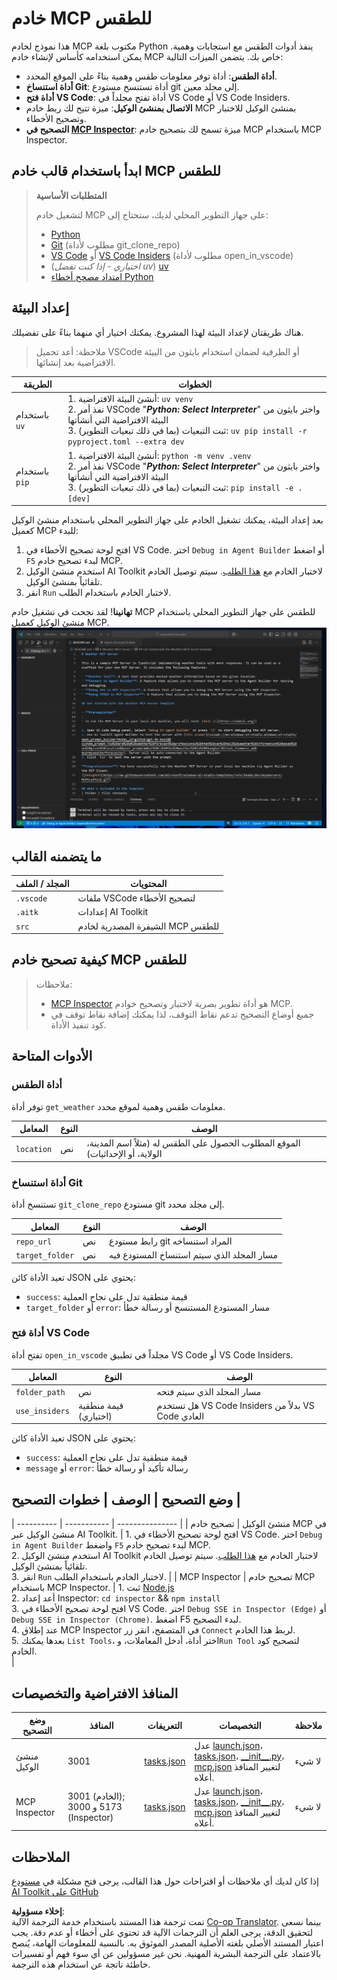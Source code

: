 <!--
CO_OP_TRANSLATOR_METADATA:
{
  "original_hash": "a3f252a62f059360855de5331a575898",
  "translation_date": "2025-06-10T07:01:57+00:00",
  "source_file": "10-StreamliningAIWorkflowsBuildingAnMCPServerWithAIToolkit/lab4/code/github_mcp_server/README.md",
  "language_code": "ar"
}
-->
# خادم MCP للطقس

هذا نموذج لخادم MCP مكتوب بلغة Python ينفذ أدوات الطقس مع استجابات وهمية. يمكن استخدامه كأساس لإنشاء خادم MCP خاص بك. يتضمن الميزات التالية:

- **أداة الطقس**: أداة توفر معلومات طقس وهمية بناءً على الموقع المحدد.
- **أداة استنساخ Git**: أداة تستنسخ مستودع git إلى مجلد معين.
- **أداة فتح VS Code**: أداة تفتح مجلداً في VS Code أو VS Code Insiders.
- **الاتصال بمنشئ الوكيل**: ميزة تتيح لك ربط خادم MCP بمنشئ الوكيل للاختبار وتصحيح الأخطاء.
- **التصحيح في [MCP Inspector](https://github.com/modelcontextprotocol/inspector)**: ميزة تسمح لك بتصحيح خادم MCP باستخدام MCP Inspector.

## ابدأ باستخدام قالب خادم MCP للطقس

> **المتطلبات الأساسية**
>
> لتشغيل خادم MCP على جهاز التطوير المحلي لديك، ستحتاج إلى:
>
> - [Python](https://www.python.org/)
> - [Git](https://git-scm.com/) (مطلوب لأداة git_clone_repo)
> - [VS Code](https://code.visualstudio.com/) أو [VS Code Insiders](https://code.visualstudio.com/insiders/) (مطلوب لأداة open_in_vscode)
> - (*اختياري - إذا كنت تفضل uv*) [uv](https://github.com/astral-sh/uv)
> - [امتداد مصحح أخطاء Python](https://marketplace.visualstudio.com/items?itemName=ms-python.debugpy)

## إعداد البيئة

هناك طريقتان لإعداد البيئة لهذا المشروع. يمكنك اختيار أي منهما بناءً على تفضيلك.

> ملاحظة: أعد تحميل VSCode أو الطرفية لضمان استخدام بايثون من البيئة الافتراضية بعد إنشائها.

| الطريقة | الخطوات |
| -------- | ----- |
| باستخدام `uv` | 1. أنشئ البيئة الافتراضية: `uv venv` <br>2. نفذ أمر VSCode "***Python: Select Interpreter***" واختر بايثون من البيئة الافتراضية التي أنشأتها <br>3. ثبت التبعيات (بما في ذلك تبعيات التطوير): `uv pip install -r pyproject.toml --extra dev` |
| باستخدام `pip` | 1. أنشئ البيئة الافتراضية: `python -m venv .venv` <br>2. نفذ أمر VSCode "***Python: Select Interpreter***" واختر بايثون من البيئة الافتراضية التي أنشأتها<br>3. ثبت التبعيات (بما في ذلك تبعيات التطوير): `pip install -e .[dev]` |

بعد إعداد البيئة، يمكنك تشغيل الخادم على جهاز التطوير المحلي باستخدام منشئ الوكيل كعميل MCP للبدء:
1. افتح لوحة تصحيح الأخطاء في VS Code. اختر `Debug in Agent Builder` أو اضغط `F5` لبدء تصحيح خادم MCP.
2. استخدم منشئ الوكيل AI Toolkit لاختبار الخادم مع [هذا الطلب](../../../../../../../../../../../open_prompt_builder). سيتم توصيل الخادم تلقائياً بمنشئ الوكيل.
3. انقر `Run` لاختبار الخادم باستخدام الطلب.

**تهانينا**! لقد نجحت في تشغيل خادم MCP للطقس على جهاز التطوير المحلي باستخدام منشئ الوكيل كعميل MCP.
![DebugMCP](https://raw.githubusercontent.com/microsoft/windows-ai-studio-templates/refs/heads/dev/mcpServers/mcp_debug.gif)

## ما يتضمنه القالب

| المجلد / الملف | المحتويات                                     |
| ------------ | -------------------------------------------- |
| `.vscode`    | ملفات VSCode لتصحيح الأخطاء                   |
| `.aitk`      | إعدادات AI Toolkit                |
| `src`        | الشيفرة المصدرية لخادم MCP للطقس   |

## كيفية تصحيح خادم MCP للطقس

> ملاحظات:
> - [MCP Inspector](https://github.com/modelcontextprotocol/inspector) هو أداة تطوير بصرية لاختبار وتصحيح خوادم MCP.
> - جميع أوضاع التصحيح تدعم نقاط التوقف، لذا يمكنك إضافة نقاط توقف في كود تنفيذ الأداة.

## الأدوات المتاحة

### أداة الطقس
توفر أداة `get_weather` معلومات طقس وهمية لموقع محدد.

| المعامل | النوع | الوصف |
| --------- | ---- | ----------- |
| `location` | نص | الموقع المطلوب الحصول على الطقس له (مثلاً اسم المدينة، الولاية، أو الإحداثيات) |

### أداة استنساخ Git
تستنسخ أداة `git_clone_repo` مستودع git إلى مجلد محدد.

| المعامل | النوع | الوصف |
| --------- | ---- | ----------- |
| `repo_url` | نص | رابط مستودع git المراد استنساخه |
| `target_folder` | نص | مسار المجلد الذي سيتم استنساخ المستودع فيه |

تعيد الأداة كائن JSON يحتوي على:
- `success`: قيمة منطقية تدل على نجاح العملية
- `target_folder` أو `error`: مسار المستودع المستنسخ أو رسالة خطأ

### أداة فتح VS Code
تفتح أداة `open_in_vscode` مجلداً في تطبيق VS Code أو VS Code Insiders.

| المعامل | النوع | الوصف |
| --------- | ---- | ----------- |
| `folder_path` | نص | مسار المجلد الذي سيتم فتحه |
| `use_insiders` | قيمة منطقية (اختياري) | هل تستخدم VS Code Insiders بدلاً من VS Code العادي |

تعيد الأداة كائن JSON يحتوي على:
- `success`: قيمة منطقية تدل على نجاح العملية
- `message` أو `error`: رسالة تأكيد أو رسالة خطأ

## وضع التصحيح | الوصف | خطوات التصحيح |
| ---------- | ----------- | --------------- |
| منشئ الوكيل | تصحيح خادم MCP في منشئ الوكيل عبر AI Toolkit. | 1. افتح لوحة تصحيح الأخطاء في VS Code. اختر `Debug in Agent Builder` واضغط `F5` لبدء تصحيح خادم MCP.<br>2. استخدم منشئ الوكيل AI Toolkit لاختبار الخادم مع [هذا الطلب](../../../../../../../../../../../open_prompt_builder). سيتم توصيل الخادم تلقائياً بمنشئ الوكيل.<br>3. انقر `Run` لاختبار الخادم باستخدام الطلب. |
| MCP Inspector | تصحيح خادم MCP باستخدام MCP Inspector. | 1. ثبت [Node.js](https://nodejs.org/)<br> 2. أعد إعداد Inspector: `cd inspector` && `npm install` <br> 3. افتح لوحة تصحيح الأخطاء في VS Code. اختر `Debug SSE in Inspector (Edge)` أو `Debug SSE in Inspector (Chrome)`. اضغط F5 لبدء التصحيح.<br> 4. عند إطلاق MCP Inspector في المتصفح، انقر زر `Connect` لربط هذا الخادم.<br> 5. بعدها يمكنك `List Tools`، اختر أداة، أدخل المعاملات، و`Run Tool` لتصحيح كود الخادم.<br> |

## المنافذ الافتراضية والتخصيصات

| وضع التصحيح | المنافذ | التعريفات | التخصيصات | ملاحظة |
| ---------- | ----- | ------------ | -------------- |-------------- |
| منشئ الوكيل | 3001 | [tasks.json](../../../../../../10-StreamliningAIWorkflowsBuildingAnMCPServerWithAIToolkit/lab4/code/github_mcp_server/.vscode/tasks.json) | عدل [launch.json](../../../../../../10-StreamliningAIWorkflowsBuildingAnMCPServerWithAIToolkit/lab4/code/github_mcp_server/.vscode/launch.json)، [tasks.json](../../../../../../10-StreamliningAIWorkflowsBuildingAnMCPServerWithAIToolkit/lab4/code/github_mcp_server/.vscode/tasks.json)، [\_\_init\_\_.py](../../../../../../10-StreamliningAIWorkflowsBuildingAnMCPServerWithAIToolkit/lab4/code/github_mcp_server/src/__init__.py)، [mcp.json](../../../../../../10-StreamliningAIWorkflowsBuildingAnMCPServerWithAIToolkit/lab4/code/github_mcp_server/.aitk/mcp.json) لتغيير المنافذ أعلاه. | لا شيء |
| MCP Inspector | 3001 (الخادم); 5173 و 3000 (Inspector) | [tasks.json](../../../../../../10-StreamliningAIWorkflowsBuildingAnMCPServerWithAIToolkit/lab4/code/github_mcp_server/.vscode/tasks.json) | عدل [launch.json](../../../../../../10-StreamliningAIWorkflowsBuildingAnMCPServerWithAIToolkit/lab4/code/github_mcp_server/.vscode/launch.json)، [tasks.json](../../../../../../10-StreamliningAIWorkflowsBuildingAnMCPServerWithAIToolkit/lab4/code/github_mcp_server/.vscode/tasks.json)، [\_\_init\_\_.py](../../../../../../10-StreamliningAIWorkflowsBuildingAnMCPServerWithAIToolkit/lab4/code/github_mcp_server/src/__init__.py)، [mcp.json](../../../../../../10-StreamliningAIWorkflowsBuildingAnMCPServerWithAIToolkit/lab4/code/github_mcp_server/.aitk/mcp.json) لتغيير المنافذ أعلاه.| لا شيء |

## الملاحظات

إذا كان لديك أي ملاحظات أو اقتراحات حول هذا القالب، يرجى فتح مشكلة في [مستودع AI Toolkit على GitHub](https://github.com/microsoft/vscode-ai-toolkit/issues)

**إخلاء مسؤولية**:  
تمت ترجمة هذا المستند باستخدام خدمة الترجمة الآلية [Co-op Translator](https://github.com/Azure/co-op-translator). بينما نسعى لتحقيق الدقة، يرجى العلم أن الترجمات الآلية قد تحتوي على أخطاء أو عدم دقة. يجب اعتبار المستند الأصلي بلغته الأصلية المصدر الموثوق به. بالنسبة للمعلومات الهامة، يُنصح بالاعتماد على الترجمة البشرية المهنية. نحن غير مسؤولين عن أي سوء فهم أو تفسيرات خاطئة ناتجة عن استخدام هذه الترجمة.